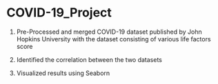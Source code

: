 # COVID-19_Project

1.	Pre-Processed and merged COVID-19 dataset published by John Hopkins University with the dataset consisting of various life factors score

2.	Identified the correlation between the two datasets

3.	Visualized results using Seaborn
